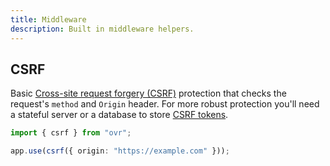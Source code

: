 ```yaml
---
title: Middleware
description: Built in middleware helpers.
---
```


## CSRF

Basic [Cross-site request forgery (CSRF)](https://developer.mozilla.org/en-US/docs/Web/Security/Attacks/CSRF) protection that checks the request's `method` and `Origin` header. For more robust protection you'll need a stateful server or a database to store [CSRF tokens](https://developer.mozilla.org/en-US/docs/Web/Security/Attacks/CSRF#csrf_tokens).

```ts
import { csrf } from "ovr";

app.use(csrf({ origin: "https://example.com" }));
```
